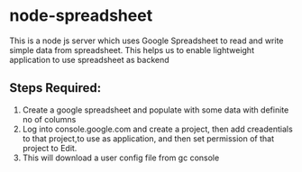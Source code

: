 # node-spreadsheet
This is a node js server which uses Google Spreadsheet to read and write simple data from spreadsheet. This helps us to enable lightweight application to use spreadsheet as backend 
## Steps Required:

1. Create a google spreadsheet and populate with some data with definite no of columns
2. Log into console.google.com and create a project, then add creadentials to that project,to use as application, and then set permission of that project to Edit.
3. This will download a user config file from gc console
